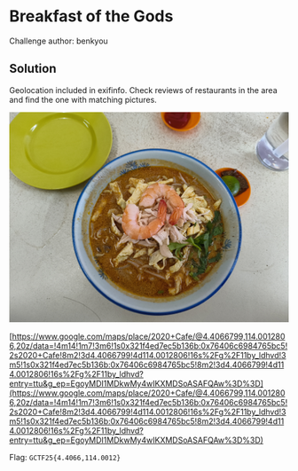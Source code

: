 # Breakfast of the Gods

Challenge author: benkyou

## Solution

Geolocation included in exifinfo. Check reviews of restaurants in the area and find the one with matching pictures.

![image](./assets/breakfast.jpg)

[https://www.google.com/maps/place/2020+Cafe/@4.4066799,114.0012806,20z/data=!4m14!1m7!3m6!1s0x321f4ed7ec5b136b:0x76406c6984765bc5!2s2020+Cafe!8m2!3d4.4066799!4d114.0012806!16s%2Fg%2F11by_ldhvd!3m5!1s0x321f4ed7ec5b136b:0x76406c6984765bc5!8m2!3d4.4066799!4d114.0012806!16s%2Fg%2F11by_ldhvd?entry=ttu&g_ep=EgoyMDI1MDkwMy4wIKXMDSoASAFQAw%3D%3D](https://www.google.com/maps/place/2020+Cafe/@4.4066799,114.0012806,20z/data=!4m14!1m7!3m6!1s0x321f4ed7ec5b136b:0x76406c6984765bc5!2s2020+Cafe!8m2!3d4.4066799!4d114.0012806!16s%2Fg%2F11by_ldhvd!3m5!1s0x321f4ed7ec5b136b:0x76406c6984765bc5!8m2!3d4.4066799!4d114.0012806!16s%2Fg%2F11by_ldhvd?entry=ttu&g_ep=EgoyMDI1MDkwMy4wIKXMDSoASAFQAw%3D%3D) 


Flag: `GCTF25{4.4066,114.0012}`
